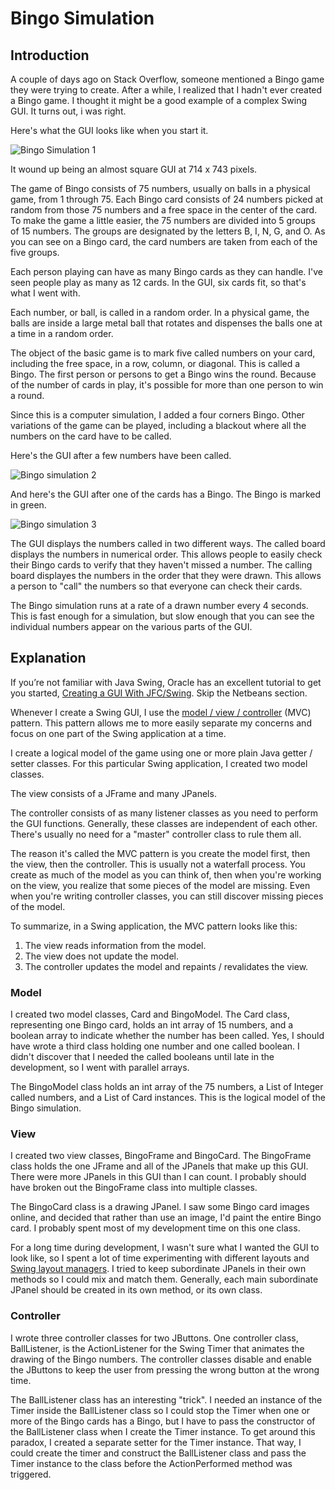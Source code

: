 # Bingo Simulation

## Introduction

A couple of days ago on Stack Overflow, someone mentioned a Bingo game they were trying to create.  After a while, I realized that I hadn't ever created a Bingo game.  I thought it might be a good example of a complex Swing GUI.  It turns out, i was right.

Here's what the GUI looks like when you start it.

![Bingo  Simulation 1](bingo1.png)

It wound up being an almost square GUI at 714 x 743 pixels.

The game of Bingo consists of 75 numbers, usually on balls in a physical game, from 1 through 75.  Each Bingo card consists of 24 numbers picked at random from those 75 numbers and a free space in the center of the card.  To make the game a little easier, the 75 numbers are divided into 5 groups of 15 numbers.  The groups are designated by the letters B, I, N, G, and O.  As you can see on a Bingo card, the card numbers are taken from each of the five groups.

Each person playing can have as many Bingo cards as they can handle.  I've seen people play as many as 12 cards.  In the GUI, six cards fit, so that's what I went with.

Each number, or ball, is called in a random order.  In a physical game, the balls are inside a large metal ball that rotates and dispenses the balls one at a time in a random order.

The object of the basic game is to mark five called numbers on your card, including the free space, in a row, column, or diagonal.  This is called a Bingo.  The first person or persons to get a Bingo wins the round.  Because of the number of cards in play, it's possible for more than one person to win a round.

Since this is a computer simulation, I added a four corners Bingo.  Other variations of the game can be played, including a blackout where all the numbers on the card have to be called.

Here's the GUI after a few numbers have been called.

![Bingo simulation 2](bingo3.png)

And here's the GUI after one of the cards has a Bingo.  The Bingo is marked in green.

![Bingo simulation 3](bingo4.png)

The GUI displays the numbers called in two different ways.  The called board displays the numbers in numerical order.  This allows people to easily check their Bingo cards to verify that they haven't missed a number.  The calling board displayes the numbers in the order that they were drawn.  This allows a person to "call" the numbers so that everyone can check their cards.

The Bingo simulation runs at a rate of a drawn number every 4 seconds.  This is fast enough for a simulation, but slow enough that you can see the individual numbers appear on the various parts of the GUI.

## Explanation

If you’re not familiar with Java Swing, Oracle has an excellent tutorial to get you started, [Creating a GUI With JFC/Swing](https://docs.oracle.com/javase/tutorial/uiswing/index.html). Skip the Netbeans section.

Whenever I create a Swing GUI, I use the [model / view / controller](https://en.wikipedia.org/wiki/Model%E2%80%93view%E2%80%93controller) (MVC) pattern.  This pattern allows me to more easily separate my concerns and focus on one part of the Swing application at a time.

I create a logical model of the game using one or more plain Java getter / setter classes.  For this particular Swing application, I created two model classes.

The view consists of a JFrame and many JPanels.

The controller consists of as many listener classes as you need to perform the GUI functions.  Generally, these classes are independent of each other.  There's usually no need for a "master" controller class to rule them all.

The reason it's called the MVC pattern is you create the model first, then the view, then the controller.  This is usually not a waterfall process.  You create as much of the model as you can think of, then when you're working on the view, you realize that some pieces of the model are missing.  Even when you're writing controller classes, you can still discover missing pieces of the model.

To summarize, in a Swing application, the MVC pattern looks like this:

1.  The view reads information from the model.
2.  The view does not update the model.
3.  The controller updates the model and repaints / revalidates the view.

### Model

I created two model classes, Card and BingoModel.  The Card class, representing one Bingo card, holds an int array of 15 numbers, and a boolean array to indicate whether the number has been called.  Yes, I should have wrote a third class holding one number and one called boolean.  I didn't discover that I needed the called booleans until late in the development, so I went with parallel arrays.

The BingoModel class holds an int array of the 75 numbers, a List of Integer called numbers, and a List of Card instances.  This is the logical model of the Bingo simulation.

### View

I created two view classes, BingoFrame and BingoCard.  The BingoFrame class holds the one JFrame and all of the JPanels that make up this GUI.  There were more JPanels in this GUI than I can count.  I probably should have broken out the BingoFrame class into multiple classes.

The BingoCard class is a drawing JPanel.  I saw some Bingo card images online, and decided that rather than use an image, I'd paint the entire Bingo card.  I probably spent most of my development time on this one class.

For a long time during development, I wasn't sure what I wanted the GUI to look like, so I spent a lot of time experimenting with different layouts and [Swing layout managers](https://docs.oracle.com/javase/tutorial/uiswing/layout/visual.html).  I tried to keep subordinate JPanels in their own methods so I could mix and match them.  Generally, each main subordinate JPanel should be created in its own method, or its own class.

### Controller

I wrote three controller classes for two JButtons.  One controller class, BallListener, is the ActionListener for the Swing Timer that animates the drawing of the Bingo numbers.  The controller classes disable and enable the JButtons to keep the user from pressing the wrong button at the wrong time.

The BallListener class has an interesting "trick".  I needed an instance of the Timer inside the BallListener class so I could stop the Timer when one or more of the Bingo cards has a Bingo, but I have to pass the constructor of the BallListener class when I create the Timer instance.  To get around this paradox, I created a separate setter for the Timer instance.  That way, I could create the timer and construct the BallListener class and pass the Timer instance to the class before the ActionPerformed method was triggered.

